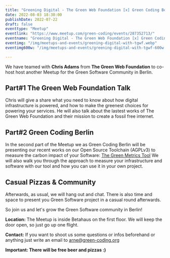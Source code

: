 ```yaml
---
title: "Greening Digital - The Green Web Foundation [x] Green Coding Berlin"
date: 2022-08-03 18:30:00
publishDate: 2022-07-22
draft: false
eventtype: "Meetup"
eventlink: "https://www.meetup.com/green-coding/events/287352713/"
eventname: "Greening Digital - The Green Web Foundation [x] Green Coding Berlin"
eventimg: "/img/meetups-and-events/greening-digital-with-tgwf.webp"
eventimg600w: "/img/meetups-and-events/greening-digital-with-tgwf-600w.webp"

---
```


We have teamed with **Chris Adams** from **The Green Web Foundation** to co-host host another Meetup for the Green Software Community in Berlin.

## Part#1 The Green Web Foundation Talk
Chris will give a share what you need to know about how digital infrastructure is powered, and how to make the greenest choices for powering your services.
He will also talk about the lastest works of The Green Web Foundation and their mission to create a fossil free internet.

## Part#2 Green Coding Berlin
In the second part of the Meetup we as Green Coding Berlin will be presenting our recent works on our Open Source Toolchain (AGPLv3) to measure the carbon impact of your Software: [The Green Metrics Tool](https://github.com/green-coding-berlin/green-metrics-tool)
We will also walk you through the approach to measure your infrastructure and software with our tool and how you can use it in your own project.

## Casual Pizzas & Community
Afterwards, as usual, we will hang out and chat. There is also time and space to present you Green Software project in a casual round afterwards.

So join us and let's grow the Green Software community in Berlin!

**Location:** The Meetup is inside Betahaus on the first floor. We will keep the door open, so just go up one flight.

**Contact:** If you want to shoot us some questions or infos beforehand or anything just write an email to arne@green-coding.org

**Important: There will be free beer and pizzas :)**



